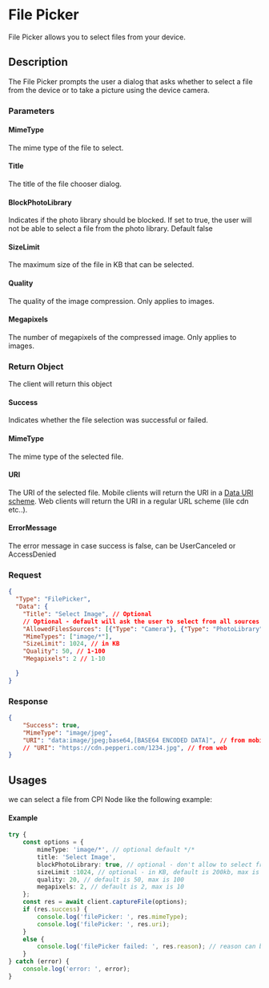 # File Picker
File Picker allows you to select files from your device.

## Description
The File Picker prompts the user a dialog that asks whether to select a file from the device or to take a picture using the device camera.

### Parameters 

#### MimeType
The mime type of the file to select.

#### Title
The title of the file chooser dialog.

#### BlockPhotoLibrary
Indicates if the photo library should be blocked.
If set to true, the user will not be able to select a file from the photo library. Default false

#### SizeLimit
The maximum size of the file in KB that can be selected.

#### Quality
The quality of the image compression. Only applies to images.

#### Megapixels
The number of megapixels of the compressed image. Only applies to images.


### Return Object
The client will return this object

#### Success
Indicates whether the file selection was successful or failed.

#### MimeType
The mime type of the selected file.

#### URI
The URI of the selected file.
Mobile clients will return the URI in a [Data URI scheme](https://en.wikipedia.org/wiki/Data_URI_scheme).
Web clients will return the URI in a regular URL scheme (lile cdn etc..).

#### ErrorMessage
The error message in case success is false, can be UserCanceled or AccessDenied

### Request
```json
{
  "Type": "FilePicker",
  "Data": {
    "Title": "Select Image", // Optional
    // Optional - default will ask the user to select from all sources
    "AllowedFilesSources": [{"Type": "Camera"}, {"Type": "PhotoLibrary"}, {"Type": "Files"}], 
    "MimeTypes": ["image/*"],
    "SizeLimit": 1024, // in KB
    "Quality": 50, // 1-100
    "Megapixels": 2 // 1-10

  }
}
```

### Response
```json
{
    "Success": true,
    "MimeType": "image/jpeg",
    "URI": "data:image/jpeg;base64,[BASE64 ENCODED DATA]", // from mobile
    // "URI": "https://cdn.pepperi.com/1234.jpg", // from web
}
```

## Usages
we can select a file from  CPI Node like the following example:

#### Example 
```typescript
try {
    const options = {
        mimeType: 'image/*', // optional default */*
        title: 'Select Image',
        blockPhotoLibrary: true, // optional - don't allow to select from photo library
        sizeLimit :1024, // optional - in KB, default is 200kb, max is 5 GB
        quality: 20, // default is 50, max is 100
        megapixels: 2, // default is 2, max is 10
    };
    const res = await client.captureFile(options);
    if (res.success) {
        console.log('filePicker: ', res.mimeType);
        console.log('filePicker: ', res.uri);
    }
    else {
        console.log('filePicker failed: ', res.reason); // reason can be 'UserCanceled' or 'AccessDenied'
    }
} catch (error) {
    console.log('error: ', error);
}

```
